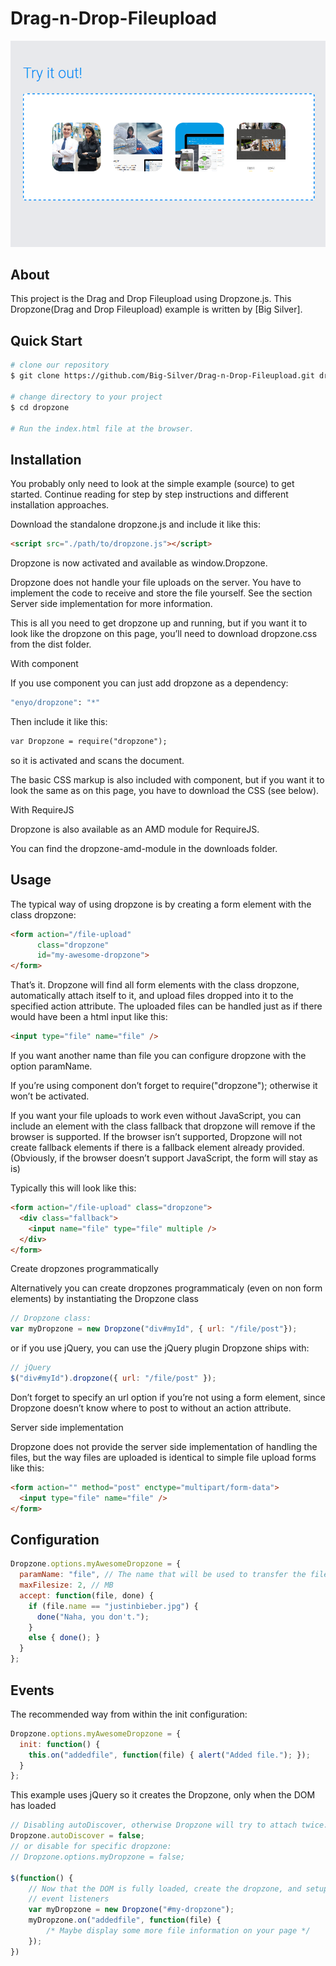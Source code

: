 # Drag-n-Drop-Fileupload

<img width="900" src="img/dropzone.png" border="0" />

## About
This project is the Drag and Drop Fileupload using Dropzone.js.
This Dropzone(Drag and Drop Fileupload) example is written by [Big Silver].

## Quick Start

```bash
# clone our repository
$ git clone https://github.com/Big-Silver/Drag-n-Drop-Fileupload.git dropzone

# change directory to your project
$ cd dropzone

# Run the index.html file at the browser.

```

## Installation

You probably only need to look at the simple example (source) to get started. Continue reading for step by step instructions and different installation approaches.

Download the standalone dropzone.js and include it like this:
```html
<script src="./path/to/dropzone.js"></script>
```
Dropzone is now activated and available as window.Dropzone.

Dropzone does not handle your file uploads on the server. You have to implement the code to receive and store the file yourself. See the section Server side implementation for more information.

This is all you need to get dropzone up and running, but if you want it to look like the dropzone on this page, you’ll need to download dropzone.css from the dist folder.

With component

If you use component you can just add dropzone as a dependency:

```bash
"enyo/dropzone": "*"
```
Then include it like this:

```html
var Dropzone = require("dropzone");
```
so it is activated and scans the document.

The basic CSS markup is also included with component, but if you want it to look the same as on this page, you have to download the CSS (see below).

With RequireJS

Dropzone is also available as an AMD module for RequireJS.

You can find the dropzone-amd-module in the downloads folder.

## Usage

The typical way of using dropzone is by creating a form element with the class dropzone:

```html
<form action="/file-upload"
      class="dropzone"
      id="my-awesome-dropzone">
</form>
```
That’s it. Dropzone will find all form elements with the class dropzone, automatically attach itself to it, and upload files dropped into it to the specified action attribute. The uploaded files can be handled just as if there would have been a html input like this:

```html
<input type="file" name="file" />
```
If you want another name than file you can configure dropzone with the option paramName.

If you’re using component don’t forget to require("dropzone"); otherwise it won’t be activated.

If you want your file uploads to work even without JavaScript, you can include an element with the class fallback that dropzone will remove if the browser is supported. If the browser isn’t supported, Dropzone will not create fallback elements if there is a fallback element already provided. (Obviously, if the browser doesn’t support JavaScript, the form will stay as is)

Typically this will look like this:

```html
<form action="/file-upload" class="dropzone">
  <div class="fallback">
    <input name="file" type="file" multiple />
  </div>
</form>
```
Create dropzones programmatically

Alternatively you can create dropzones programmaticaly (even on non form elements) by instantiating the Dropzone class

```javascript
// Dropzone class:
var myDropzone = new Dropzone("div#myId", { url: "/file/post"});
```
or if you use jQuery, you can use the jQuery plugin Dropzone ships with:

```javascript
// jQuery
$("div#myId").dropzone({ url: "/file/post" });
```
Don’t forget to specify an url option if you’re not using a form element, since Dropzone doesn’t know where to post to without an action attribute.

Server side implementation

Dropzone does not provide the server side implementation of handling the files, but the way files are uploaded is identical to simple file upload forms like this:

```html
<form action="" method="post" enctype="multipart/form-data">
  <input type="file" name="file" />
</form>
```

## Configuration

```javascript
Dropzone.options.myAwesomeDropzone = {
  paramName: "file", // The name that will be used to transfer the file
  maxFilesize: 2, // MB
  accept: function(file, done) {
    if (file.name == "justinbieber.jpg") {
      done("Naha, you don't.");
    }
    else { done(); }
  }
};
```

## Events

The recommended way from within the init configuration:
```javascript
Dropzone.options.myAwesomeDropzone = {
  init: function() {
    this.on("addedfile", function(file) { alert("Added file."); });
  }
};
```
This example uses jQuery so it creates the Dropzone, only when the DOM has loaded
```javascript
// Disabling autoDiscover, otherwise Dropzone will try to attach twice.
Dropzone.autoDiscover = false;
// or disable for specific dropzone:
// Dropzone.options.myDropzone = false;

$(function() {
    // Now that the DOM is fully loaded, create the dropzone, and setup the
    // event listeners
    var myDropzone = new Dropzone("#my-dropzone");
    myDropzone.on("addedfile", function(file) {
        /* Maybe display some more file information on your page */
    });
})
```
